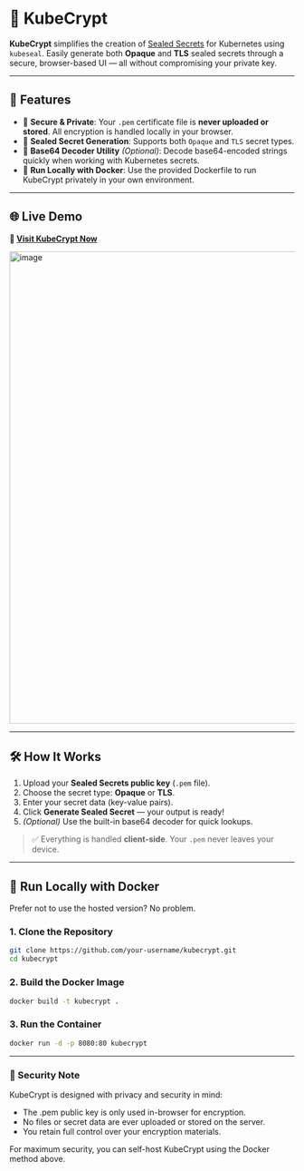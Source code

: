 # 🔐 KubeCrypt

**KubeCrypt** simplifies the creation of [Sealed Secrets](https://github.com/bitnami-labs/sealed-secrets) for Kubernetes using `kubeseal`. Easily generate both **Opaque** and **TLS** sealed secrets through a secure, browser-based UI — all without compromising your private key.

---

## 🚀 Features

- 🔐 **Secure & Private**: Your `.pem` certificate file is **never uploaded or stored**. All encryption is handled locally in your browser.
- 🧩 **Sealed Secret Generation**: Supports both `Opaque` and `TLS` secret types.
- 🧰 **Base64 Decoder Utility** *(Optional)*: Decode base64-encoded strings quickly when working with Kubernetes secrets.
- 🐳 **Run Locally with Docker**: Use the provided Dockerfile to run KubeCrypt privately in your own environment.

---

## 🌐 Live Demo

**🔗 [Visit KubeCrypt Now](https://kubecrypt.rishabhpahwa.in)**  

<img width="637" height="833" alt="image" src="https://github.com/user-attachments/assets/12c5a015-5647-4a0c-bf06-8f00bb87281b" />



---

## 🛠️ How It Works

1. Upload your **Sealed Secrets public key** (`.pem` file).
2. Choose the secret type: **Opaque** or **TLS**.
3. Enter your secret data (key-value pairs).
4. Click **Generate Sealed Secret** — your output is ready!
5. *(Optional)* Use the built-in base64 decoder for quick lookups.

> ✅ Everything is handled **client-side**. Your `.pem` never leaves your device.

---

## 🐳 Run Locally with Docker

Prefer not to use the hosted version? No problem.

### 1. Clone the Repository

```bash
git clone https://github.com/your-username/kubecrypt.git
cd kubecrypt
```

### 2. Build the Docker Image

```bash
docker build -t kubecrypt .
```

### 3. Run the Container

```bash
docker run -d -p 8080:80 kubecrypt
```
---
### 🔐 Security Note

KubeCrypt is designed with privacy and security in mind:
  + The .pem public key is only used in-browser for encryption.
  + No files or secret data are ever uploaded or stored on the server.
  + You retain full control over your encryption materials.
  
For maximum security, you can self-host KubeCrypt using the Docker method above.
